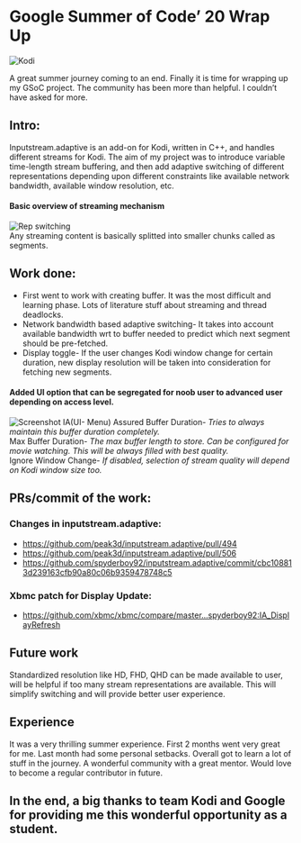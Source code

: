 # Google Summer of Code’ 20 Wrap Up
![Kodi](https://user-images.githubusercontent.com/24195133/91663660-e5beb300-eb07-11ea-92cc-28c3627561ca.png)

A great summer journey coming to an end. Finally it is time for wrapping up my GSoC project. The community has been more than helpful. I couldn’t have asked for more. 


## Intro:

Inputstream.adaptive is an add-on for Kodi, written in C++, and handles different streams for Kodi. 
The aim of my project was to introduce variable time-length stream buffering, and then add adaptive switching of different representations depending upon different constraints like available network bandwidth, available window resolution, etc.


#### Basic overview of streaming mechanism
![Rep switching](https://user-images.githubusercontent.com/24195133/91663058-169ce900-eb04-11ea-8efb-c210d8d3d057.png)  
Any streaming content is basically splitted into smaller chunks called as segments.
  
  
## Work done:
* First went to work with creating buffer. It was the most difficult and learning phase. Lots of literature stuff about streaming and thread deadlocks.
* Network bandwidth based adaptive switching- It takes into account available bandwidth wrt to buffer needed to predict which next segment should be pre-fetched. 
* Display toggle- If the user changes Kodi window change for certain duration, new display resolution will be taken into consideration for fetching new segments.
  
  
#### Added UI option that can be segregated for noob user to advanced user depending on access level.  
![Screenshot IA(UI- Menu)](https://user-images.githubusercontent.com/24195133/91663084-42b86a00-eb04-11ea-8001-ff82df9bcb63.png)
Assured Buffer Duration- *Tries to always maintain this buffer duration completely.*   
Max Buffer Duration-     *The max buffer length to store. Can be configured for movie watching. This will be always filled with best quality.*  
Ignore Window Change-    *If disabled, selection of stream quality will depend on Kodi window size too.*  

## PRs/commit of the work:

### Changes in inputstream.adaptive:
* https://github.com/peak3d/inputstream.adaptive/pull/494
* https://github.com/peak3d/inputstream.adaptive/pull/506
* https://github.com/spyderboy92/inputstream.adaptive/commit/cbc108813d239163cfb90a80c06b9359478748c5
### Xbmc patch for Display Update:
* https://github.com/xbmc/xbmc/compare/master...spyderboy92:IA_DisplayRefresh

## Future work
Standardized resolution like HD, FHD, QHD can be made available to user, will be helpful if too many stream representations are available. This will simplify switching and will provide better user experience. 

## Experience
It was a very thrilling summer experience. First 2 months went very great for me. Last month had some personal setbacks. Overall got to learn a lot of stuff in the journey. A wonderful community with a great mentor. Would love to become a regular contributor in future.

## In the end, a big thanks to team Kodi and Google for providing me this wonderful opportunity as a student.
